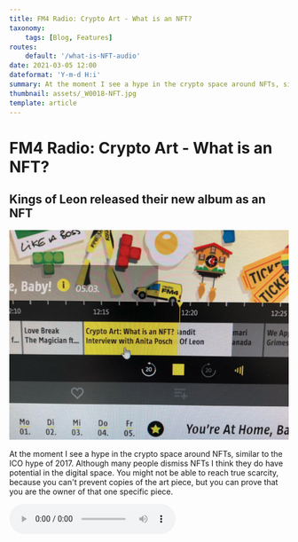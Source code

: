 ```yaml
---
title: FM4 Radio: Crypto Art - What is an NFT?
taxonomy:
    tags: [Blog, Features]
routes:
    default: '/what-is-NFT-audio'
date: 2021-03-05 12:00
dateformat: 'Y-m-d H:i'
summary: At the moment I see a hype in the crypto space around NFTs, similar to the ICO hype of 2017.
thumbnail: assets/_W0018-NFT.jpg
template: article
---
```




# FM4 Radio: Crypto Art - What is an NFT?

## Kings of Leon released their new album as an NFT

[!["Anita Posch on Austrian radio FM4 about NFT"](assets/_W0018-NFT.jpg "Listen to the clip")](assets/_AnitaPoschWhatisanNFT.MP3)

At the moment I see a hype in the crypto space around NFTs, similar to the ICO hype of 2017. Although many people dismiss NFTs I think they do have potential in the digital space. You might not be able to reach true scarcity, because you can't prevent copies of the art piece, but you can prove that you are the owner of that one specific piece.

![Audio What is an NFT](assets/_AnitaPoschWhatisanNFT.MP3)